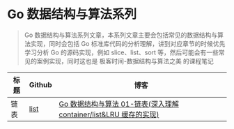 # Go 数据结构与算法系列

> Go 数据结构与算法系列文章，本系列文章主要会包括常见的数据结构与算法实现，同时会包括 Go 标准库代码的分析理解，讲到对应章节的时候优先学习分析 Go 的源码实现，例如 slice、list、sort 等，然后可能会有一些常见的案例实现，同时这也是 极客时间-数据结构与算法之美 的课程笔记

| 标题 | Github    | 博客                                                                                              |
| ---- | --------- | ------------------------------------------------------------------------------------------------- |
| 链表 | [list](./01_list) | [Go 数据结构与算法 01-链表(深入理解 container/list&LRU 缓存的实现)](https://lailin.xyz/post/list.html) |
